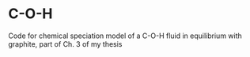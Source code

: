 # C-O-H
Code for chemical speciation model of a C-O-H fluid in equilibrium with graphite, part of Ch. 3 of my thesis

